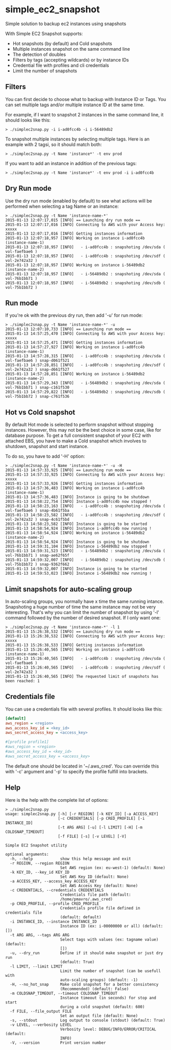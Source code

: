 simple_ec2_snapshot
===================

Simple solution to backup ec2 instances using snapshots

With Simple EC2 Snapshot supports:

* Hot snapshots (by default) and Cold snapshots
* Multiple instances snapshot on the same command line
* The detection of doubles
* Filters by tags (accepting wildcards) or by instance IDs
* Credential file with profiles and cli credentials
* Limit the number of snapshots

## Filters

You can first decide to choose what to backup with Instance ID or Tags. You can set multiple tags and/or multiple instance ID at the same time.

For example, if I want to snapshot 2 instances in the same command line, it should looks like this:
```
> ./simplec2snap.py -i i-ad0fcc4b -i i-56489db2
```

To snapshot multiple instances by selecting multiple tags. Here is an example with 2 tagsi, so it should match both:
```
> ./simplec2snap.py -t Name 'instance*' -t env prod
```

If you want to add an instance in addition of the previous tags:
```
> ./simplec2snap.py -t Name 'instance*' -t env prod -i i-ad0fcc4b
```

## Dry Run mode

Use the dry run mode (enabled by default) to see what actions will be performed when selecting a tag Name or an instance:
```
> ./simplec2snap.py -t Name 'instance-name-*'
2015-01-13 12:07:17,015 [INFO] == Launching dry run mode ==
2015-01-13 12:07:17,016 [INFO] Connecting to AWS with your Access key: xxxxx
2015-01-13 12:07:17,016 [INFO] Getting instances information
2015-01-13 12:07:18,957 [INFO] Working on instance i-ad0fcc4b (instance-name-1)
2015-01-13 12:07:18,957 [INFO]   - i-ad0fcc4b : snapshoting /dev/sda ( vol-faefbae6 )
2015-01-13 12:07:18,957 [INFO]   - i-ad0fcc4b : snapshoting /dev/sdf ( vol-2e742a32 )
2015-01-13 12:07:18,957 [INFO] Working on instance i-56489db2 (instance-name-2)
2015-01-13 12:07:18,957 [INFO]   - i-56489db2 : snapshoting /dev/sda ( vol-76b1bb71 )
2015-01-13 12:07:18,957 [INFO]   - i-56489db2 : snapshoting /dev/sdb ( vol-75b1bb72 )
```

## Run mode

If you're ok with the previous dry run, then add '-u' for run mode:
```
> ./simplec2snap.py -t Name 'instance-name-*' -u
2015-01-13 12:07:10,733 [INFO] == Launching run mode ==
2015-01-13 14:57:25,470 [INFO] Connecting to AWS with your Access key: xxxxx
2015-01-13 14:57:25,471 [INFO] Getting instances information
2015-01-13 14:57:27,927 [INFO] Working on instance i-ad0fcc4b (instance-name-1)
2015-01-13 14:57:28,315 [INFO]   - i-ad0fcc4b : snapshoting /dev/sda ( vol-faefbae6 ) snap-d061f521
2015-01-13 14:57:28,851 [INFO]   - i-ad0fcc4b : snapshoting /dev/sdf ( vol-2e742a32 ) snap-d661f527
2015-01-13 14:57:28,851 [INFO] Working on instance i-56489db2 (instance-name-2)
2015-01-13 14:57:29,343 [INFO]   - i-56489db2 : snapshoting /dev/sda ( vol-76b1bb71 ) snap-c161f530
2015-01-13 14:57:29,822 [INFO]   - i-56489db2 : snapshoting /dev/sdb ( vol-75b1bb72 ) snap-c761f536
```

## Hot vs Cold snapshot

By default Hot mode is selected to perform snapshot without stopping instances. However, this may not be the best choice in some case, like for database purpose. To get a full consistent snapshot of your EC2 with attached EBS, you have to make a Cold snapshot which involves to shutdown, snapshot and start instance.

To do so, you have to add '-H' option:
```
> ./simplec2snap.py -t Name 'instance-name-*' -u -H
2015-01-13 14:57:33,925 [INFO] == Launching run mode ==
2015-01-13 14:57:33,925 [INFO] Connecting to AWS with your Access key: xxxxx
2015-01-13 14:57:33,926 [INFO] Getting instances information
2015-01-13 14:57:36,483 [INFO] Working on instance i-ad0fcc4b (instance-name-1)
2015-01-13 14:57:36,483 [INFO] Instance is going to be shutdown
2015-01-13 14:58:22,754 [INFO] Instance i-ad0fcc4b now stopped !
2015-01-13 14:58:23,163 [INFO]   - i-ad0fcc4b : snapshoting /dev/sda ( vol-faefbae6 ) snap-4b61f5ba
2015-01-13 14:58:23,582 [INFO]   - i-ad0fcc4b : snapshoting /dev/sdf ( vol-2e742a32 ) snap-4c61f5bd
2015-01-13 14:58:23,582 [INFO] Instance is going to be started
2015-01-13 14:58:54,924 [INFO] Instance i-ad0fcc4b now running !
2015-01-13 14:58:54,924 [INFO] Working on instance i-56489db2 (instance-name-2)
2015-01-13 14:58:54,924 [INFO] Instance is going to be shutdown
2015-01-13 14:59:31,104 [INFO] Instance i-56489db2 now stopped !
2015-01-13 14:59:31,523 [INFO]   - i-56489db2 : snapshoting /dev/sda ( vol-76b1bb71 ) snap-ae62f65f
2015-01-13 14:59:32,007 [INFO]   - i-56489db2 : snapshoting /dev/sdb ( vol-75b1bb72 ) snap-9362f662
2015-01-13 14:59:32,007 [INFO] Instance is going to be started
2015-01-13 14:59:53,023 [INFO] Instance i-56489db2 now running !
```

## Limit snapshots for auto-scaling group

In auto-scaling groups, you normally have x time the same running intance. Snapshoting a huge number of time the same instance may not be very interesting. That's why you can limit the number of snapshot by using '-l' command followed by the number of desired snapshot. If I only want one:
```
> ./simplec2snap.py -t Name 'instance-name-*' -l 1
2015-01-13 15:26:38,532 [INFO] == Launching dry run mode ==
2015-01-13 15:26:38,532 [INFO] Connecting to AWS with your Access key: xxxxx
2015-01-13 15:26:38,533 [INFO] Getting instances information
2015-01-13 15:26:40,565 [INFO] Working on instance i-ad0fcc4b (instance-name-1)
2015-01-13 15:26:40,565 [INFO]   - i-ad0fcc4b : snapshoting /dev/sda ( vol-faefbae6 )
2015-01-13 15:26:40,565 [INFO]   - i-ad0fcc4b : snapshoting /dev/sdf ( vol-2e742a32 )
2015-01-13 15:26:40,565 [INFO] The requested limit of snapshots has been reached: 1
```

## Credentials file

You can use a credentials file with several profiles. It should looks like this:
```ini
[default]
aws_region = <region>
aws_access_key_id = <key_id>
aws_secret_access_key = <access_key>

#[profile profile1]
#aws_region = <region>
#aws_access_key_id = <key_id>
#aws_secret_access_key = <access_key>
```
The default one should be located in '~/.aws_cred'. You can override this with '-c' argument and '-p' to specify the profile fulfill into brackets.

## Help

Here is the help with the complete list of options:
```
> ./simplec2snap.py
usage: simplec2snap.py [-h] [-r REGION] [-k KEY_ID] [-a ACCESS_KEY]
                       [-c CREDENTIALS] [-p CRED_PROFILE] [-i INSTANCE_ID]
                       [-t ARG ARG] [-u] [-l LIMIT] [-H] [-m COLDSNAP_TIMEOUT]
                       [-f FILE] [-s] [-v LEVEL] [-V]

Simple EC2 Snapshot utility

optional arguments:
  -h, --help            show this help message and exit
  -r REGION, --region REGION
                        Set AWS region (ex: eu-west-1) (default: None)
  -k KEY_ID, --key_id KEY_ID
                        Set AWS Key ID (default: None)
  -a ACCESS_KEY, --access_key ACCESS_KEY
                        Set AWS Access Key (default: None)
  -c CREDENTIALS, --credentials CREDENTIALS
                        Credentials file path (default:
                        /home/pmavro/.aws_cred)
  -p CRED_PROFILE, --profile CRED_PROFILE
                        Credentials profile file defined in credentials file
                        (default: default)
  -i INSTANCE_ID, --instance INSTANCE_ID
                        Instance ID (ex: i-00000000 or all) (default: [])
  -t ARG ARG, --tags ARG ARG
                        Select tags with values (ex: tagname value) (default:
                        [])
  -u, --dry_run         Define if it should make snapshot or just dry run
                        (default: True)
  -l LIMIT, --limit LIMIT
                        Limit the number of snapshot (can be usefull with
                        auto-scaling groups) (default: -1)
  -H, --no_hot_snap     Make cold snapshot for a better consistency
                        (Recommended) (default: False)
  -m COLDSNAP_TIMEOUT, --timeout COLDSNAP_TIMEOUT
                        Instance timeout (in seconds) for stop and start
                        during a cold snapshot (default: 600)
  -f FILE, --file_output FILE
                        Set an output file (default: None)
  -s, --stdout          Log output to console (stdout) (default: True)
  -v LEVEL, --verbosity LEVEL
                        Verbosity level: DEBUG/INFO/ERROR/CRITICAL (default:
                        INFO)
  -V, --version         Print version number
```
